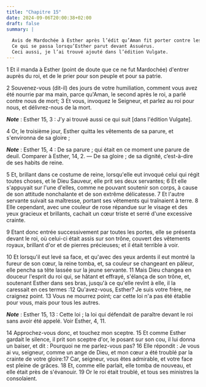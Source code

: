 ```yaml
---
title: "Chapitre 15"
date: 2024-09-06T20:00:38+02:00
draft: false
summary: |
  
  Avis de Mardochée à Esther après l’édit qu’Aman fit porter contre les Juifs.
  Ce qui se passa lorsqu’Esther parut devant Assuérus.
  Ceci aussi, je l’ai trouvé ajouté dans l’édition Vulgate.
---
```



1 Et il manda à Esther (point de doute que ce ne fut Mardochée) d'entrer auprès du roi, et de le prier pour son peuple et pour sa patrie.


2 Souvenez-vous (dit-il) des jours de votre humiliation, comment vous avez été nourrie par ma main, parce qu'Aman, le second après le roi, a parlé contre nous de mort; 3 Et vous, invoquez le Seigneur, et parlez au roi pour nous, et délivrez-nous de la mort.

***Note*** :  Esther 15, 3 : J’y ai trouvé aussi ce qui suit [dans l'édition Vulgate].


4 Or, le troisième jour, Esther quitta les vêtements de sa parure, et s'environna de sa gloire ;

***Note*** :  Esther 15, 4 : De sa parure ; qui était en ce moment une parure de deuil. Comparer à Esther, 14, 2. ― De sa gloire ; de sa dignité, c’est-à-dire de ses habits de reine.

5 Et, brillant dans ce costume de reine, lorsqu'elle eut invoqué celui qui régit toutes choses, et le Dieu Sauveur, elle prit ses deux servantes; 6 Et elle s'appuyait sur l'une d'elles, comme ne pouvant soutenir son corps, à cause de son attitude nonchalante et de son extrême délicatesse. 7 Et l'autre servante suivait sa maîtresse, portant ses vêtements qui traînaient à terre. 8 Elle cependant, avec une couleur de rose répandue sur le visage et des yeux gracieux et brillants, cachait un cœur triste et serré d'une excessive crainte.


9 Etant donc entrée successivement par toutes les portes, elle se présenta devant le roi, où celui-ci était assis sur son trône, couvert des vêtements royaux, brillant d'or et de pierres précieuses; et il était terrible à voir.

10 Et lorsqu'il eut levé sa face, et qu'avec des yeux ardents il eut montré la fureur de son cœur, la reine tomba, et, sa couleur se changeant en pâleur, elle pencha sa tête lassée sur la jeune servante. 11 Mais Dieu changea en douceur l'esprit du roi qui, se hâtant et effrayé, s'élança de son trône, et, soutenant Esther dans ses bras, jusqu'à ce qu'elle revînt à elle, il la caressait en ces termes :12 Qu'avez-vous, Esther? Je suis votre frère, ne craignez point. 13 Vous ne mourrez point; car cette loi n'a pas été établie pour vous, mais pour tous les autres.

***Note*** :  Esther 15, 13 : Cette loi ; la loi qui défendait de paraître devant le roi sans avoir été appelé. Voir Esther, 4, 11.

14 Approchez-vous donc, et touchez mon sceptre. 15 Et comme Esther gardait le silence, il prit son sceptre d'or, le posant sur son cou, il lui donna un baiser, et dit : Pourquoi ne me parlez-vous pas? 16 Elle répondit : Je vous ai vu, seigneur, comme un ange de Dieu, et mon cœur a été troublé par la crainte de votre gloire:17 Car, seigneur, vous êtes admirable, et votre face est pleine de grâces. 18 Et, comme elle parlait, elle tomba de nouveau, et elle était près de s'évanouir. 19 Or le roi était troublé, et tous ses ministres la consolaient.


